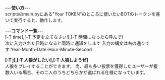 <b><p>---使い方---<br></b>
scriptsのmain.pyにある"Your TOKEN"のところに使いたいBOTのトークンを書いて実行すると、動作します。</p>

<b><p>---コマンド一覧---<br></b>
[-T time],[-T 予定を立てなさい!],[-T 時間になったら呼んで]<br>
次に入力された日時になると同時に通知をします
入力の構文は右の通りです:Year-Month-Date-Hour-Minute-Second</p>

<b><p>[-T j],[-T 人狼がしたい],[-T 人狼しようぜ]<br></b>
人狼をプレイすることができます。
尚、最も多い投票を獲得したユーザーが複数人いる場合、その二人のうちどちらかが選ばれる仕様になっています。</p>
